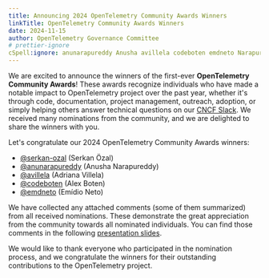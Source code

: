 ```yaml
---
title: Announcing 2024 OpenTelemetry Community Awards Winners
linkTitle: OpenTelemetry Community Awards Winners
date: 2024-11-15
author: OpenTelemetry Governance Committee
# prettier-ignore
cSpell:ignore: anunarapureddy Anusha avillela codeboten emdneto Narapureddy ozal serkan Serkan Özal
---
```


We are excited to announce the winners of the first-ever **OpenTelemetry
Community Awards**! These awards recognize individuals who have made a notable
impact to OpenTelemetry project over the past year, whether it's through code,
documentation, project management, outreach, adoption, or simply helping others
answer technical questions on our [CNCF Slack](https://slack.cncf.io/). We
received many nominations from the community, and we are delighted to share the
winners with you.

Let's congratulate our 2024 OpenTelemetry Community Awards winners:

- [@serkan-ozal](https://github.com/serkan-ozal) (Serkan Özal)
- [@anunarapureddy](https://github.com/anunarapureddy) (Anusha Narapureddy)
- [@avillela](https://github.com/avillela) (Adriana Villela)
- [@codeboten](https://github.com/codeboten) (Alex Boten)
- [@emdneto](https://github.com/emdneto) (Emídio Neto)

We have collected any attached comments (some of them summarized) from all
received nominations. These demonstrate the great appreciation from the
community towards all nominated individuals. You can find those comments in the
following
[presentation slides](https://docs.google.com/presentation/d/1YaJvAWnNcUJd1RNsqvEYCcqvJUoj0TDd).

We would like to thank everyone who participated in the nomination process, and
we congratulate the winners for their outstanding contributions to the
OpenTelemetry project.

